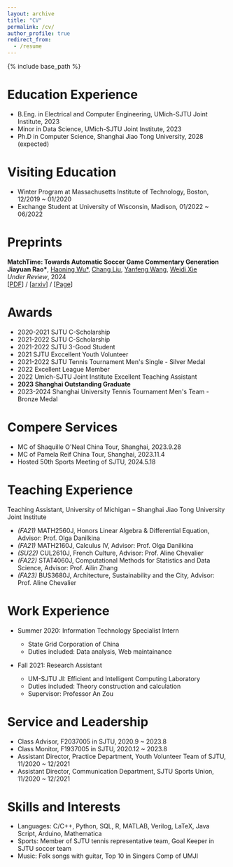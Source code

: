 ```yaml
---
layout: archive
title: "CV"
permalink: /cv/
author_profile: true
redirect_from:
  - /resume
---
```


{% include base_path %}

Education Experience
======
* B.Eng. in Electrical and Computer Engineering, UMich-SJTU Joint Institute, 2023
* Minor in Data Science, UMich-SJTU Joint Institute, 2023
* Ph.D in Computer Science, Shanghai Jiao Tong University, 2028 (expected)

Visiting Education
======
* Winter Program at Massachusetts Institute of Technology, Boston, 12/2019 ~ 01/2020
* Exchange Student at University of Wisconsin, Madison, 01/2022 ~ 06/2022

Preprints
======
<strong>MatchTime: Towards Automatic Soccer Game Commentary Generation</strong><br>
    <strong>Jiayuan Rao*</strong>, <a href="https://haoningwu3639.github.io/" target="_blank">Haoning Wu*</a>, <a href="https://verg-avesta.github.io/" target="_blank">Chang Liu</a>, <a href="https://cmic.sjtu.edu.cn/wangyanfeng/" target="_blank">Yanfeng Wang</a>, <a href="https://weidixie.github.io/" target="_blank">Weidi Xie</a><br>
    <em>Under Review</em>, 2024<br>
    [<a href="https://arxiv.org/pdf/2406.18530" target="_blank">PDF</a>] / [<a href="https://arxiv.org/abs/2406.18530" target="_blank">arxiv</a>] / [<a href="https://haoningwu3639.github.io/MatchTime/" target="_blank">Page</a>]
    </p>

Awards
======
* 2020-2021 SJTU C-Scholarship
* 2021-2022 SJTU C-Scholarship
* 2021-2022 SJTU 3-Good Student
* 2021 SJTU Exccellent Youth Volunteer
* 2021-2022 SJTU Tennis Tournament Men's Single - Silver Medal
* 2022 Excellent League Member
* 2022 Umich-SJTU Joint Institute Excellent Teaching Assistant
* **2023 Shanghai Outstanding Graduate**
* 2023-2024 Shanghai University Tennis Tournament Men's Team - Bronze Medal

Compere Services
======
* MC of Shaquille O'Neal China Tour, Shanghai, 2023.9.28
* MC of Pamela Reif China Tour, Shanghai, 2023.11.4
* Hosted 50th Sports Meeting of SJTU, 2024.5.18

Teaching Experience
======
Teaching Assistant, University of Michigan – Shanghai Jiao Tong University Joint Institute
* *(FA21)* MATH2560J, Honors Linear Algebra & Differential Equation, Advisor: Prof. Olga Danilkina
* *(FA21)* MATH2160J, Calculus Ⅳ, Advisor: Prof. Olga Danilkina 
* *(SU22)* CUL2610J, French Culture, Advisor: Prof. Aline Chevalier
* *(FA22)* STAT4060J, Computational Methods for Statistics and Data Science, Advisor: Prof. Ailin Zhang
* *(FA23)* BUS3680J, Architecture, Sustainability and the City, Advisor: Prof. Aline Chevalier

  
<!-- Talks
======
  <ul>{% for post in site.talks %}
    {% include archive-single-talk-cv.html %}
  {% endfor %}</ul> -->
  

Work Experience
======
* Summer 2020: Information Technology Specialist Intern
  * State Grid Corporation of China
  * Duties included: Data analysis, Web maintainance

* Fall 2021: Research Assistant
  * UM-SJTU JI: Efficient and Intelligent Computing Laboratory
  * Duties included: Theory construction and calculation
  * Supervisor: Professor An Zou

Service and Leadership
======
* Class Advisor, F2037005 in SJTU, 2020.9 ~ 2023.8
* Class Monitor, F1937005 in SJTU, 2020.12 ~ 2023.8
* Assistant Director, Practice Department, Youth Volunteer Team of SJTU, 11/2020 ~ 12/2021
* Assistant Director, Communication Department, SJTU Sports Union, 11/2020 ~ 12/2021


Skills and Interests
======
* Languages: C/C++, Python, SQL, R, MATLAB, Verilog, LaTeX, Java Script, Arduino, Mathematica
* Sports: Member of SJTU tennis representative team, Goal Keeper in SJTU soccer team
* Music: Folk songs with guitar, Top 10 in Singers Comp of UMJI